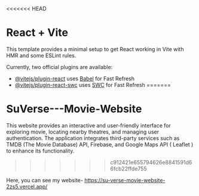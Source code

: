 <<<<<<< HEAD
# React + Vite

This template provides a minimal setup to get React working in Vite with HMR and some ESLint rules.

Currently, two official plugins are available:

- [@vitejs/plugin-react](https://github.com/vitejs/vite-plugin-react/blob/main/packages/plugin-react/README.md) uses [Babel](https://babeljs.io/) for Fast Refresh
- [@vitejs/plugin-react-swc](https://github.com/vitejs/vite-plugin-react-swc) uses [SWC](https://swc.rs/) for Fast Refresh
=======
# SuVerse---Movie-Website
This website provides an interactive and user-friendly interface for exploring movie, locating nearby theatres, and managing user authentication. The application integrates third-party services such as TMDB (The Movie Database) API, Firebase, and Google Maps API ( Leaflet ) to enhance its functionality.
>>>>>>> c912421e655794626e8841591d66fcb22ffde755

Here, you can see my website- https://su-verse-movie-website-2zs5.vercel.app/
